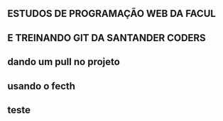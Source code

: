 ## ESTUDOS DE PROGRAMAÇÃO WEB DA FACUL

## E TREINANDO GIT DA SANTANDER CODERS

## dando um pull no projeto
## usando o fecth 
## teste